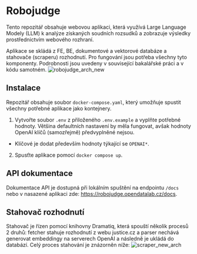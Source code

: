 # Robojudge
Tento repozitář obsahuje webovou aplikaci, která využívá Large Language Modely (LLM) k analýze získaných soudních rozsudků a zobrazuje výsledky prostřednictvím webového rozhraní.

Aplikace se skládá z FE, BE, dokumentové a vektorové databáze a stahovače (scraperu) rozhodnutí. Pro fungování jsou potřeba všechny tyto komponenty. Podrobnosti jsou uvedeny v související bakalářské práci a v kódu samotném.
![robojudge_arch_new](https://github.com/opendatalabcz/Robojudge/assets/42498748/1006c5cc-9bbf-43fb-87da-fa00612dd145)

## Instalace
Repozitář obsahuje soubor `docker-compose.yaml`, který umožňuje spustit všechny potřebné aplikace jako kontejnery.

1. Vytvořte soubor `.env` z přiloženého `.env.example` a vyplňte potřebné hodnoty. Většina defaultních nastavení by měla fungovat, avšak hodnoty OpenAI klíčů (samozřejmě) předvyplněné nejsou.
- Klíčové je dodat především hodnoty týkající se `OPENAI*`.
2. Spusťte aplikace pomocí `docker compose up`.

## API dokumentace
Dokumentace API je dostupná při lokálním spuštění na endpointu `/docs` nebo v nasazené aplikaci zde: https://robojudge.opendatalab.cz/docs.

## Stahovač rozhodnutí
Stahovač je řízen pomocí knihovny Dramatiq, která spouští několik procesů 2 druhů: fetcher stahuje rozhodnutí z webu justice.cz a parser nechává generovat embeddingy na serverech OpenAI a následně je ukládá do databází. Celý proces stahování je znázorněn níže:
![scraper_new_arch](https://github.com/opendatalabcz/Robojudge/assets/42498748/7a560c88-d51e-4134-8625-77a482b36343)

